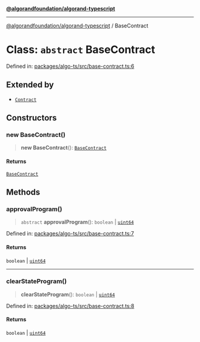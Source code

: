 [**@algorandfoundation/algorand-typescript**](../README.md)

***

[@algorandfoundation/algorand-typescript](../README.md) / BaseContract

# Class: `abstract` BaseContract

Defined in: [packages/algo-ts/src/base-contract.ts:6](https://github.com/algorandfoundation/puya-ts/blob/89ee9cf9a58d93e3ffbb727cfadf537835799a71/packages/algo-ts/src/base-contract.ts#L6)

## Extended by

- [`Contract`](../namespaces/arc4/classes/Contract.md)

## Constructors

### new BaseContract()

> **new BaseContract**(): [`BaseContract`](BaseContract.md)

#### Returns

[`BaseContract`](BaseContract.md)

## Methods

### approvalProgram()

> `abstract` **approvalProgram**(): `boolean` \| [`uint64`](../type-aliases/uint64.md)

Defined in: [packages/algo-ts/src/base-contract.ts:7](https://github.com/algorandfoundation/puya-ts/blob/89ee9cf9a58d93e3ffbb727cfadf537835799a71/packages/algo-ts/src/base-contract.ts#L7)

#### Returns

`boolean` \| [`uint64`](../type-aliases/uint64.md)

***

### clearStateProgram()

> **clearStateProgram**(): `boolean` \| [`uint64`](../type-aliases/uint64.md)

Defined in: [packages/algo-ts/src/base-contract.ts:8](https://github.com/algorandfoundation/puya-ts/blob/89ee9cf9a58d93e3ffbb727cfadf537835799a71/packages/algo-ts/src/base-contract.ts#L8)

#### Returns

`boolean` \| [`uint64`](../type-aliases/uint64.md)
